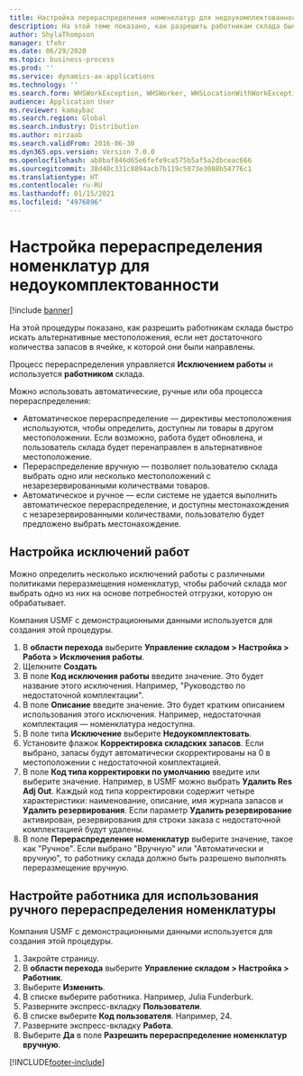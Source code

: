 ```yaml
---
title: Настройка перераспределения номенклатур для недоукомплектованности
description: На этой теме показано, как разрешить работникам склада быстро искать альтернативные местоположения, если нет достаточного количества запасов в ячейке, к которой они были направлены.
author: ShylaThompson
manager: tfehr
ms.date: 06/29/2020
ms.topic: business-process
ms.prod: ''
ms.service: dynamics-ax-applications
ms.technology: ''
ms.search.form: WHSWorkException, WHSWorker, WHSLocationWithWorkException
audience: Application User
ms.reviewer: kamaybac
ms.search.region: Global
ms.search.industry: Distribution
ms.author: mirzaab
ms.search.validFrom: 2016-06-30
ms.dyn365.ops.version: Version 7.0.0
ms.openlocfilehash: ab8baf846d65e6fefe9ca575b5af5a2dbceac666
ms.sourcegitcommit: 38d40c331c8894acb7b119c5073e3088b54776c1
ms.translationtype: HT
ms.contentlocale: ru-RU
ms.lasthandoff: 01/15/2021
ms.locfileid: "4976896"
---
```

# <a name="set-up-short-picking-item-reallocation"></a>Настройка перераспределения номенклатур для недоукомплектованности

[!include [banner](../../includes/banner.md)]

На этой процедуры показано, как разрешить работникам склада быстро искать альтернативные местоположения, если нет достаточного количества запасов в ячейке, к которой они были направлены. 

Процесс перераспределения управляется **Исключением работы** и используется **работником** склада.

Можно использовать автоматические, ручные или оба процесса перераспределения:

- Автоматическое перераспределение — директивы местоположения используются, чтобы определить, доступны ли товары в другом местоположении. Если возможно, работа будет обновлена, и пользователь склада будет перенаправлен в альтернативное местоположение.
- Перераспределение вручную — позволяет пользователю склада выбрать одно или несколько местоположений с незарезервированными количествами товаров. 
- Автоматическое и ручное — если системе не удается выполнить автоматическое перераспределение, и доступны местонахождения с незарезервированными количествами, пользователю будет предложено выбрать местонахождение.

## <a name="set-up-work-exceptions"></a>Настройка исключений работ
Можно определить несколько исключений работы с различными политиками переразмещения номенклатур, чтобы рабочий склада мог выбрать одно из них на основе потребностей отгрузки, которую он обрабатывает.

Компания USMF с демонстрационными данными используется для создания этой процедуры.

1. В **области перехода** выберите **Управление складом > Настройка > Работа > Исключения работы**.
2. Щелкните **Создать** 
3. В поле **Код исключения работы** введите значение. Это будет название этого исключения. Например, "Руководство по недостаточной комплектации".
4. В поле **Описание** введите значение. Это будет кратким описанием использования этого исключения. Например, недостаточная комплектация — номенклатура недоступна.
5. В поле типа **Исключение** выберите **Недоукомплектовать**.
6. Установите флажок **Корректировка складских запасов**. Если выбрано, запасы будут автоматически скорректированы на 0 в местоположении с недостаточной комплектацией.
7. В поле **Код типа корректировки по умолчанию** введите или выберите значение. Например, в USMF можно выбрать **Удалить Res Adj Out**. Каждый код типа корректировки содержит четыре характеристики: наименование, описание, имя журнала запасов и **Удалить резервирования**. Если параметр **Удалить резервирование** активирован, резервирования для строки заказа с недостаточной комплектацией будут удалены.  
8. В поле **Перераспределение номенклатур** выберите значение, такое как "Ручное". Если выбрано "Вручную" или "Автоматически и вручную", то работнику склада должно быть разрешено выполнять переразмещение вручную.

## <a name="set-up-a-worker-to-use-manual-item-reallocation"></a>Настройте работника для использования ручного перераспределения номенклатуры

Компания USMF с демонстрационными данными используется для создания этой процедуры.

1. Закройте страницу.
2. В **области перехода** выберите **Управление складом > Настройка > Работник**.
3. Выберите **Изменить**.
4. В списке выберите работника. Например, Julia Funderburk.
5. Разверните экспресс-вкладку **Пользователи**.
6. В списке выберите **Код пользователя**. Например, 24.
7. Разверните экспресс-вкладку **Работа**.
8. Выберите **Да** в поле **Разрешить перераспределение номенклатур вручную**.


[!INCLUDE[footer-include](../../../includes/footer-banner.md)]